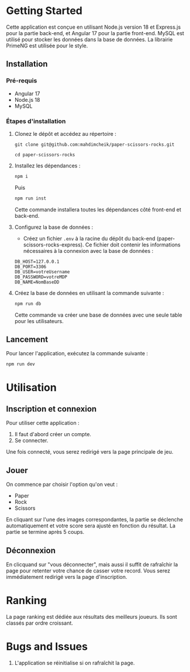 # Getting Started

Cette application est conçue en utilisant Node.js version 18 et Express.js pour la partie back-end, et Angular 17 pour la partie front-end. MySQL est utilisé pour stocker les données dans la base de données. La librairie PrimeNG est utilisée pour le style.

## Installation

### Pré-requis

- Angular 17
- Node.js 18
- MySQL

### Étapes d'installation

1. Clonez le dépôt et accédez au répertoire :

   ```
   git clone git@github.com:mahdimcheik/paper-scissors-rocks.git
   ```

   ```
   cd paper-scissors-rocks
   ```

2. Installez les dépendances :

   ```bash
   npm i
   ```

   Puis

   ```bash
   npm run inst
   ```

   Cette commande installera toutes les dépendances côté front-end et back-end.

3. Configurez la base de données :

   - Créez un fichier `.env` à la racine du dépôt du back-end (paper-scissors-rocks-express). Ce fichier doit contenir les informations nécessaires à la connexion avec la base de données :

   ```env
   DB_HOST=127.0.0.1
   DB_PORT=3306
   DB_USER=votreUsername
   DB_PASSWORD=votreMDP
   DB_NAME=NomBaseDD
   ```

4. Créez la base de données en utilisant la commande suivante :

   ```bash
   npm run db
   ```

   Cette commande va créer une base de données avec une seule table pour les utilisateurs.

## Lancement

Pour lancer l'application, exécutez la commande suivante :

```
npm run dev
```

# Utilisation

## Inscription et connexion

Pour utiliser cette application :

1. Il faut d'abord créer un compte.
2. Se connecter.

Une fois connecté, vous serez redirigé vers la page principale de jeu.

## Jouer

On commence par choisir l'option qu'on veut :

- Paper
- Rock
- Scissors

En cliquant sur l'une des images correspondantes, la partie se déclenche automatiquement et votre score sera ajusté en fonction du résultat. La partie se termine après 5 coups.

## Déconnexion

En clicquand sur "vous déconnecter", mais aussi il suffit de rafraîchir la page pour retenter votre chance de casser votre record. Vous serez immédiatement redirigé vers la page d'inscription.

# Ranking

La page ranking est dédiée aux résultats des meilleurs joueurs. Ils sont classés par ordre croissant.

# Bugs and Issues

1. L'application se réinitialise si on rafraîchit la page.
